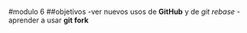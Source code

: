 #modulo 6
##objetivos
-ver nuevos usos de **GitHub** y de *git rebase*
-aprender a usar **git fork**
